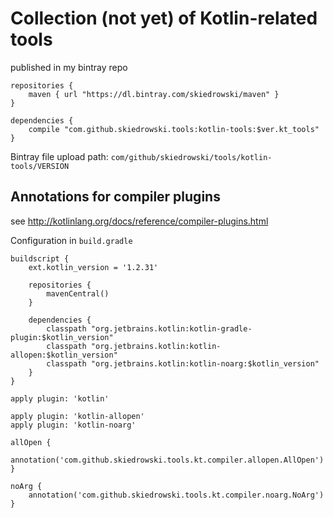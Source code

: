 # Collection (not yet) of Kotlin-related tools

published in my bintray repo

	repositories {
    	maven { url "https://dl.bintray.com/skiedrowski/maven" }
    }
    	
    dependencies {
     	compile "com.github.skiedrowski.tools:kotlin-tools:$ver.kt_tools"
    }
    
Bintray file upload path: `com/github/skiedrowski/tools/kotlin-tools/VERSION`

## Annotations for compiler plugins

see http://kotlinlang.org/docs/reference/compiler-plugins.html

Configuration in `build.gradle`

	buildscript {
		ext.kotlin_version = '1.2.31'

		repositories {
			mavenCentral()
		}

		dependencies {
			classpath "org.jetbrains.kotlin:kotlin-gradle-plugin:$kotlin_version"
			classpath "org.jetbrains.kotlin:kotlin-allopen:$kotlin_version"
			classpath "org.jetbrains.kotlin:kotlin-noarg:$kotlin_version"
		}
	}

	apply plugin: 'kotlin'
	
	apply plugin: 'kotlin-allopen'
	apply plugin: 'kotlin-noarg'

	allOpen {
		annotation('com.github.skiedrowski.tools.kt.compiler.allopen.AllOpen')
	}

	noArg {
		annotation('com.github.skiedrowski.tools.kt.compiler.noarg.NoArg')
	}